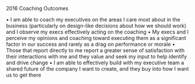 2016 Coaching Outcomes

•	I am able to coach my executives on the areas I care most about in the business (particularly on design-like decisions about how we should work) and I observe my execs effectively acting on the coaching
•	My execs and I perceive my opinions and coaching toward executing them as a significant factor in our success and rarely as a drag on performance or morale
•	Those that report directly to me report a greater sense of satisfaction with their interactions with me and they value and seek my input to help identify and drive change
•	I am able to effectively build with my executive team a shared future of the company I want to create, and they buy into how I want us to get there